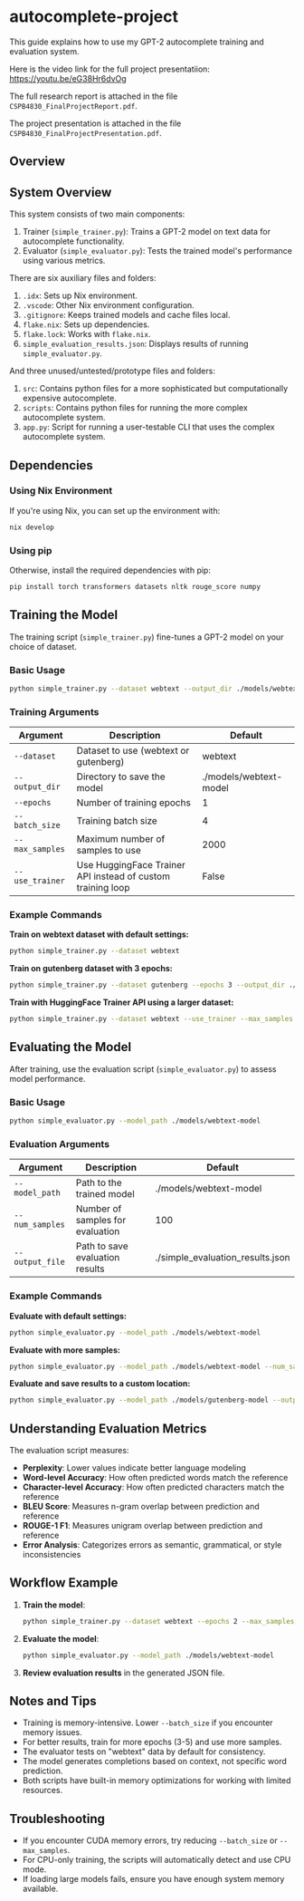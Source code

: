 # autocomplete-project

This guide explains how to use my GPT-2 autocomplete training and evaluation system.

Here is the video link for the full project presentatiion: https://youtu.be/eG38Hr6dvOg

The full research report is attached in the file `CSPB4830_FinalProjectReport.pdf`.

The project presentation is attached in the file `CSPB4830_FinalProjectPresentation.pdf`.

## Overview

## System Overview

This system consists of two main components:

1. Trainer (`simple_trainer.py`): Trains a GPT-2 model on text data for autocomplete functionality.
2. Evaluator (`simple_evaluator.py`): Tests the trained model's performance using various metrics.

There are six auxiliary files and folders:

1. `.idx`: Sets up Nix environment.
2. `.vscode`: Other Nix environment configuration.
3. `.gitignore`: Keeps trained models and cache files local.
4. `flake.nix`: Sets up dependencies.
4. `flake.lock`: Works with `flake.nix`.
5. `simple_evaluation_results.json`: Displays results of running `simple_evaluator.py`.

And three unused/untested/prototype files and folders:

1. `src`: Contains python files for a more sophisticated but computationally expensive autocomplete.
2. `scripts`: Contains python files for running the more complex autocomplete system.
3.  `app.py`: Script for running a user-testable CLI that uses the complex autocomplete system.

## Dependencies

### Using Nix Environment

If you're using Nix, you can set up the environment with:

```bash
nix develop
```

### Using pip

Otherwise, install the required dependencies with pip:

```bash
pip install torch transformers datasets nltk rouge_score numpy
```

## Training the Model

The training script (`simple_trainer.py`) fine-tunes a GPT-2 model on your choice of dataset.

### Basic Usage

```bash
python simple_trainer.py --dataset webtext --output_dir ./models/webtext-model
```

### Training Arguments

| Argument | Description | Default |
|----------|-------------|---------|
| `--dataset` | Dataset to use (webtext or gutenberg) | webtext |
| `--output_dir` | Directory to save the model | ./models/webtext-model |
| `--epochs` | Number of training epochs | 1 |
| `--batch_size` | Training batch size | 4 |
| `--max_samples` | Maximum number of samples to use | 2000 |
| `--use_trainer` | Use HuggingFace Trainer API instead of custom training loop | False |

### Example Commands

**Train on webtext dataset with default settings:**
```bash
python simple_trainer.py --dataset webtext
```

**Train on gutenberg dataset with 3 epochs:**
```bash
python simple_trainer.py --dataset gutenberg --epochs 3 --output_dir ./models/gutenberg-model
```

**Train with HuggingFace Trainer API using a larger dataset:**
```bash
python simple_trainer.py --dataset webtext --use_trainer --max_samples 5000
```

## Evaluating the Model

After training, use the evaluation script (`simple_evaluator.py`) to assess model performance.

### Basic Usage

```bash
python simple_evaluator.py --model_path ./models/webtext-model
```

### Evaluation Arguments

| Argument | Description | Default |
|----------|-------------|---------|
| `--model_path` | Path to the trained model | ./models/webtext-model |
| `--num_samples` | Number of samples for evaluation | 100 |
| `--output_file` | Path to save evaluation results | ./simple_evaluation_results.json |

### Example Commands

**Evaluate with default settings:**
```bash
python simple_evaluator.py --model_path ./models/webtext-model
```

**Evaluate with more samples:**
```bash
python simple_evaluator.py --model_path ./models/webtext-model --num_samples 200
```

**Evaluate and save results to a custom location:**
```bash
python simple_evaluator.py --model_path ./models/gutenberg-model --output_file ./gutenberg_eval_results.json
```

## Understanding Evaluation Metrics

The evaluation script measures:

- **Perplexity**: Lower values indicate better language modeling
- **Word-level Accuracy**: How often predicted words match the reference
- **Character-level Accuracy**: How often predicted characters match the reference
- **BLEU Score**: Measures n-gram overlap between prediction and reference
- **ROUGE-1 F1**: Measures unigram overlap between prediction and reference
- **Error Analysis**: Categorizes errors as semantic, grammatical, or style inconsistencies

## Workflow Example

1. **Train the model**:
   ```bash
   python simple_trainer.py --dataset webtext --epochs 2 --max_samples 3000
   ```

2. **Evaluate the model**:
   ```bash
   python simple_evaluator.py --model_path ./models/webtext-model
   ```

3. **Review evaluation results** in the generated JSON file.

## Notes and Tips

- Training is memory-intensive. Lower `--batch_size` if you encounter memory issues.
- For better results, train for more epochs (3-5) and use more samples.
- The evaluator tests on "webtext" data by default for consistency.
- The model generates completions based on context, not specific word prediction.
- Both scripts have built-in memory optimizations for working with limited resources.

## Troubleshooting

- If you encounter CUDA memory errors, try reducing `--batch_size` or `--max_samples`.
- For CPU-only training, the scripts will automatically detect and use CPU mode.
- If loading large models fails, ensure you have enough system memory available.